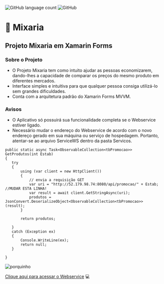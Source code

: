 ![GitHub language count](https://img.shields.io/github/languages/count/milena-ramiro/Mixaria)
![GitHub](https://img.shields.io/github/license/milena-ramiro/Mixaria)

# :money_with_wings: Mixaria
## Projeto Mixaria em Xamarin Forms

### Sobre o Projeto
* O Projeto Mixaria tem como intuito ajudar as pessoas economizarem, dando-lhes a capacidade de comparar os preços do mesmo produto em diferentes mercados.
* Interface simples e intuitiva para que qualquer pessoa consiga utilizá-lo sem grandes dificuldades.
* Conta com a arquitetura padrão do Xamarin Forms MVVM.

### Avisos
* O Aplicativo só possuirá sua funcionalidade completa se o Webservice estiver ligado.
* Necessário mudar o endereço do Webservice de acordo com o novo endereço gerado em sua máquina ou serviço de hospedagem. Portanto, atentar-se ao arquivo ServiceWS dentro da pasta Servicos.

 ```
public static async Task<ObservableCollection<tbPromocao>> GetProdutos(int Estab)
{
    try
    {
        using (var client = new HttpClient())
        {
            // envia a requisição GET
            var uri = "http://52.179.98.74:8080/api/promocao/" + Estab; //MUDAR ESTA LINHA!
            var result = await client.GetStringAsync(uri);
            produtos = JsonConvert.DeserializeObject<ObservableCollection<tbPromocao>>(result);
        }

        return produtos;

    }
    catch (Exception ex)
    {
        Console.WriteLine(ex);
        return null;
    }

}
 ```




![porquinho](https://github.com/milena-ramiro/Mixaria/blob/master/porquinho.gif)

[Clique aqui para acessar o Webservice](https://github.com/milena-ramiro/Webservice) :computer:
